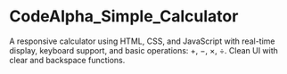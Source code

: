 # CodeAlpha_Simple_Calculator
A responsive calculator using HTML, CSS, and JavaScript with real-time display, keyboard support, and basic operations: +, −, ×, ÷. Clean UI with clear and backspace functions.

